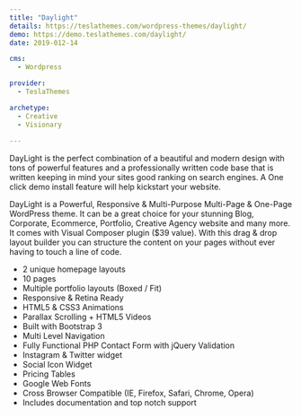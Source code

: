 ```yaml
---
title: "Daylight"
details: https://teslathemes.com/wordpress-themes/daylight/
demo: https://demo.teslathemes.com/daylight/
date: 2019-012-14

cms: 
  - Wordpress

provider: 
  - TeslaThemes

archetype:
  - Creative
  - Visionary
  
---
```


DayLight is the perfect combination of a beautiful and modern design with tons of powerful features and a professionally written code base that is written keeping in mind your sites good ranking on search engines. A One click demo install feature will help kickstart your website.

DayLight is a Powerful, Responsive & Multi-Purpose Multi-Page & One-Page WordPress theme. It can be a great choice for your stunning Blog, Corporate, Ecommerce, Portfolio, Creative Agency website and many more. It comes with Visual Composer plugin ($39 value). With this drag & drop layout builder you can structure the content on your pages without ever having to touch a line of code.

- 2 unique homepage layouts
- 10 pages
- Multiple portfolio layouts (Boxed / Fit)
- Responsive & Retina Ready
- HTML5 & CSS3 Animations
- Parallax Scrolling + HTML5 Videos
- Built with Bootstrap 3
- Multi Level Navigation
- Fully Functional PHP Contact Form with jQuery Validation
- Instagram & Twitter widget
- Social Icon Widget
- Pricing Tables
- Google Web Fonts
- Cross Browser Compatible (IE, Firefox, Safari, Chrome, Opera)
- Includes documentation and top notch support

